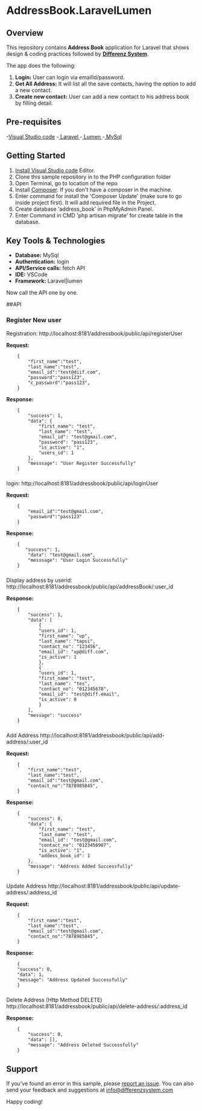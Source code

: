 # AddressBook.LaravelLumen

## Overview

This repository contains **Address Book** application for Laravel that shows design & coding practices followed by **[Differenz System](http://www.differenzsystem.com/)**.


The app does the following:
1. **Login:** User can login via emailId/password. 
2. **Get All Address:** It will list all the save contacts, having the option to add a new contact.
3. **Create new contact:** User can add a new contact to his address book by filling detail.


## Pre-requisites
-[Visual Studio code](https://code.visualstudio.com/)
-[ Laravel ](https://laravel.com/)
-[ Lumen ](https://lumen.laravel.com/)
-[ MySql ](https://www.mysql.com/)


## Getting Started
1. [Install Visual Studio code](https://code.visualstudio.com/) Editor.
2. Clone this sample repository in to the PHP configuration folder
3. Open Terminal, go to location of the repo
4. Install [Composer](https://getcomposer.org/). If you don't have a composer in the machine.
4. Enter command for install the 'Composer Update' (make sure to go inside project first). It will add required file in the Project.
5. Create database 'address_book' in PhpMyAdmin Panel.
6. Enter Command in CMD 'php artisan migrate' for create table in the database.



## Key Tools & Technologies
- **Database:** MySql
- **Authentication:** login
- **API/Service calls:** fetch API
- **IDE:**  VSCode
- **Framework:** Laravel|lumen

Now call the API one by one.

##API
### Register New user
Registration: 
http://localhost:8181/addressbook/public/api/registerUser

**Request:**
```
    {        
        "first_name":"test",
        "last_name":"test",
        "email_id":"test@diif.com",
        "password":"pass123",
        "c_password":"pass123",
    }
```

**Response:**
```
	{
        "success": 1,
        "data": {
            "first_name": "test",
            "last_name": "test",
            "email_id": "test@gmail.com",
            "password": "pass123",
            "is_active": "1",
            "users_id": 1
        },
        "messsage": "User Register Successfully"
    }
```

###
login:
http://localhost:8181/addressbook/public/api/loginUser

**Request:**
```
    {
        "email_id":"test@gmail.com",
        "password":"pass123"
    }
```
**Response:**
```
    {
       "success": 1,
        "data": "test@gmail.com",
        "messsage": "User Login Successfully"
    }
```
###


Display address by userid:
http://localhost:8181/addressbook/public/api/addressBook/:user_id

**Response:**
```
    {
        "success": 1,
        "data": [
            {
            "users_id": 1,
            "first_name": "up",
            "last_name": "tapsi",
            "contact_no": "123456",
            "email_id": "up@diff.com",
            "is_active": 1
            },
            {
            "users_id": 1,
            "first_name": "test",
            "last_name": "tes",
            "contact_no": "012345678",
            "email_id": "test@diff.email",
            "is_active": 0
            }
        ],
        "message": "success"
    }
```

###
Add Address
http://localhost:8181/addressbook/public/api/add-address/:user_id

**Request:**
```
    {
        "first_name":"test",
        "last_name":"test",
        "email_id":"test@gmail.com",
        "contact_no":"7878985845",
    }
```
**Response:**
```
    {
        "success": 0,
        "data": {
            "first_name": "test",
            "last_name": "test",
            "email_id": "test@gmail.com",
            "contact_no": "0123456987",
            "is_active": "1",
            "addess_book_id": 1
        },
        "message": "Address Added Successfully"
    }
```

###
Update Address
http://localhost:8181/addressbook/public/api/update-address/:address_id

**Request:**
```
    {
        "first_name":"test",
        "last_name":"test",
        "email_id":"test@gmail.com",
        "contact_no":"7878985845",
    }
```

**Response:**
```
    {
    "success": 0,
    "data": 1,
    "message": "Address Updated Successfully"
    }
```

###
Delete Address (Http Method DELETE)
http://localhost:8181/addressbook/public/api/delete-address/:address_id

**Response:**
```
    {
        "success": 0,
        "data": [],
        "message": "Address Deleted Successfully"
    }
```


## Support
If you've found an error in this sample, please [report an issue](https://differenz-system:welcome007@github.com/differenz-system/AddressBook.LaravelLumen.git).  You can also send your feedback and suggestions at info@differenzsystem.com

Happy coding!